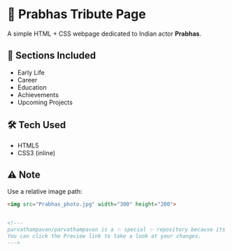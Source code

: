# 🌟 Prabhas Tribute Page

A simple HTML + CSS webpage dedicated to Indian actor **Prabhas**.

## 📌 Sections Included
- Early Life
- Career
- Education
- Achievements
- Upcoming Projects

## 🛠 Tech Used
- HTML5
- CSS3 (inline)

## ⚠️ Note
Use a relative image path:
```html
<img src="Prabhas_photo.jpg" width="300" height="200">


<!---
parvathampavan/parvathampavan is a ✨ special ✨ repository because its `README.md` (this file) appears on your GitHub profile.
You can click the Preview link to take a look at your changes.
--->
